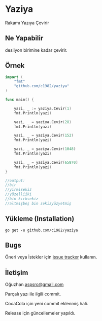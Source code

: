 # Yaziya
Rakamı Yazıya Çevirir

## Ne Yapabilir

desilyon birimine kadar çevirir.

## Örnek

```go
import (		
	"fmt"
	"github.com/c1982/yaziya"	
)

func main() {

	yazi, _ := yaziya.Cevir(1)
	fmt.Println(yazi)

	yazi, _ = yaziya.Cevir(28)
	fmt.Println(yazi)

	yazi, _ = yaziya.Cevir(152)
	fmt.Println(yazi)

	yazi, _ = yaziya.Cevir(1048)
	fmt.Println(yazi)

	yazi, _ = yaziya.Cevir(65870)
	fmt.Println(yazi)
}

//output:
//bir
//yirmisekiz
//yüzelliiki
//bin kırksekiz
//altmışbeş bin sekizyüzyetmiş
```

## Yükleme (Installation)

```
go get -u github.com/c1982/yaziya
```

## Bugs

Öneri veya İstekler için [issue tracker](https://github.com/c1982/Yaziya/issues) kullanın.


## İletişim

Oğuzhan
aspsrc@gmail.com

Parçalı yazı ile ilgili commit.

CocaCola için yeni commit eklenmiş hali.


Release için güncellemeler yapıldı.